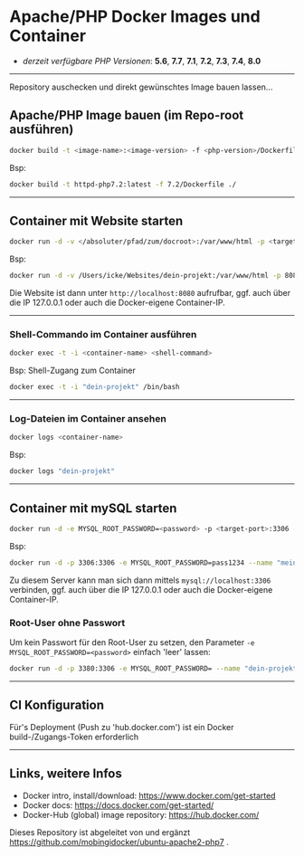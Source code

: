 
# Apache/PHP Docker Images und Container


- *derzeit verfügbare PHP Versionen*: **5.6**, **7.7**, **7.1**, **7.2**, **7.3**, **7.4**, **8.0**


---


Repository auschecken und direkt gewünschtes Image bauen lassen...


## Apache/PHP Image bauen (im Repo-root ausführen)

```bash
docker build -t <image-name>:<image-version> -f <php-version>/Dockerfile ./
```

Bsp:
```bash
docker build -t httpd-php7.2:latest -f 7.2/Dockerfile ./
```


---


## Container mit Website starten

```bash
docker run -d -v </absoluter/pfad/zum/docroot>:/var/www/html -p <target-port>:80 --name <container-name> <image-name>:<image-version>
```

Bsp:
```bash
docker run -d -v /Users/icke/Websites/dein-projekt:/var/www/html -p 8080:80 --name "dein-projekt" httpd-php7.2:latest
```
Die Website ist dann unter `http://localhost:8080` aufrufbar, ggf. auch über die IP 127.0.0.1 oder auch die Docker-eigene Container-IP.


---


### Shell-Commando im Container ausführen

```bash
docker exec -t -i <container-name> <shell-command>
```

Bsp: Shell-Zugang zum Container
```bash
docker exec -t -i "dein-projekt" /bin/bash
```


---


### Log-Dateien im Container ansehen

```bash
docker logs <container-name>
```

Bsp:
```bash
docker logs "dein-projekt"
```


---


## Container mit mySQL starten

```bash
docker run -d -e MYSQL_ROOT_PASSWORD=<password> -p <target-port>:3306 --name <container-name> mysql:<mysql-version>
```

Bsp:
```bash
docker run -d -p 3306:3306 -e MYSQL_ROOT_PASSWORD=pass1234 --name "meine-lokalen-db" mysql:5.6
```
Zu diesem Server kann man sich dann mittels `mysql://localhost:3306` verbinden, ggf. auch über die IP 127.0.0.1 oder auch die Docker-eigene Container-IP.


### Root-User ohne Passwort

Um kein Passwort für den Root-User zu setzen, den Parameter `-e MYSQL_ROOT_PASSWORD=<password>` einfach 'leer' lassen:
```bash
docker run -d -p 3380:3306 -e MYSQL_ROOT_PASSWORD= --name "dein-projekt-db" mysql:5.6
```


---


## CI Konfiguration


Für's Deployment (Push zu 'hub.docker.com') ist ein Docker build-/Zugangs-Token erforderlich


---


## Links, weitere Infos


- Docker intro, install/download: https://www.docker.com/get-started
- Docker docs: https://docs.docker.com/get-started/
- Docker-Hub (global) image repository: https://hub.docker.com/

Dieses Repository ist abgeleitet von und ergänzt https://github.com/mobingidocker/ubuntu-apache2-php7 .
